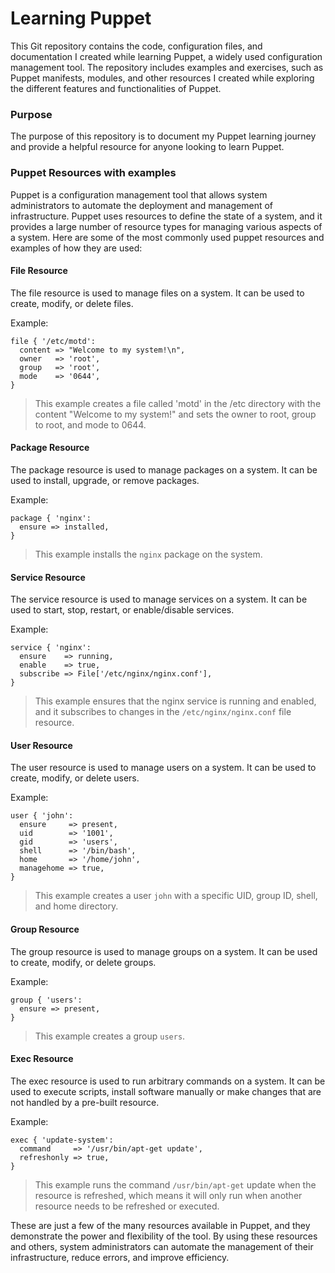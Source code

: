 # Learning Puppet

This Git repository contains the code, configuration files, and
documentation I created while learning Puppet, a widely used
configuration management tool.
The repository includes examples and exercises, such as Puppet
manifests, modules, and other resources I created while exploring
the different features and functionalities of Puppet.


### Purpose
The purpose of this repository is to document my Puppet learning
journey and provide a helpful resource for anyone looking to
learn Puppet.


### Puppet Resources with examples
Puppet is a configuration management tool that allows system
administrators to automate the deployment and management of
infrastructure. Puppet uses resources to define the state of a
system, and it provides a large number of resource types for
managing various aspects of a system. Here are some of the most
commonly used puppet resources and examples of how they are used:


#### File Resource
The file resource is used to manage files on a system. It can be used
to create, modify, or delete files.

Example:
```
file { '/etc/motd':
  content => "Welcome to my system!\n",
  owner   => 'root',
  group   => 'root',
  mode    => '0644',
}
```
> This example creates a file called 'motd' in the /etc directory
with the content "Welcome to my system!" and sets the owner to root,
group to root, and mode to 0644.



#### Package Resource
The package resource is used to manage packages on a system. It can be
used to install, upgrade, or remove packages.

Example:
```
package { 'nginx':
  ensure => installed,
}
```
> This example installs the `nginx` package on the system.



#### Service Resource
The service resource is used to manage services on a system. It can be
used to start, stop, restart, or enable/disable services.

Example:
```
service { 'nginx':
  ensure    => running,
  enable    => true,
  subscribe => File['/etc/nginx/nginx.conf'],
}
```
> This example ensures that the nginx service is running and enabled,
and it subscribes to changes in the `/etc/nginx/nginx.conf` file resource.



#### User Resource
The user resource is used to manage users on a system. It can be used to
create, modify, or delete users.

Example:
```
user { 'john':
  ensure     => present,
  uid        => '1001',
  gid        => 'users',
  shell      => '/bin/bash',
  home       => '/home/john',
  managehome => true,
}
```
> This example creates a user `john` with a specific UID, group ID,
shell, and home directory.



#### Group Resource
The group resource is used to manage groups on a system. It can be used
to create, modify, or delete groups.

Example:
```
group { 'users':
  ensure => present,
}
```
> This example creates a group `users`.



#### Exec Resource
The exec resource is used to run arbitrary commands on a system. It can
be used to execute scripts, install software manually or make changes
that are not handled by a pre-built resource.

Example:
```
exec { 'update-system':
  command     => '/usr/bin/apt-get update',
  refreshonly => true,
}
```
> This example runs the command `/usr/bin/apt-get` update when the resource
is refreshed, which means it will only run when another resource needs to be
refreshed or executed.



These are just a few of the many resources available in Puppet, and they
demonstrate the power and flexibility of the tool. By using these resources
and others, system administrators can automate the management of their
infrastructure, reduce errors, and improve efficiency.
